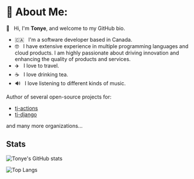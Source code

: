 # 💫 About Me:
👋 &nbsp; Hi, I'm **Tonye**, and welcome to my GitHub bio.
- :canada: &nbsp; I'm a software developer based in Canada.
- 🤓 &nbsp; I have extensive experience in multiple programming languages and cloud products. I am highly passionate about driving innovation and enhancing the quality of products and services.
- ✈️ &nbsp; I love to travel.
- ☕️ &nbsp; I love drinking tea.
- 🔊 &nbsp; I love listening to different kinds of music.

Author of several open-source projects for:
- [tj-actions](https://github.com/tj-actions)
- [tj-django](https://github.com/tj-django)

and many more organizations...

## Stats

![Tonye's GitHub stats](https://github-readme-stats-five-phi-49.vercel.app/api?username=jackton1&show_icons=true&theme=transparent&show=reviews,discussions_started,discussions_answered,prs_merged,prs_merged_percentage&role=OWNER,ORGANIZATION_MEMBER,COLLABORATOR)

![Top Langs](https://github-readme-stats-five-phi-49.vercel.app/api/top-langs/?username=jackton1&layout=donut&hide=html&langs_count=12&theme=transparent&role=OWNER,ORGANIZATION_MEMBER,COLLABORATOR)
